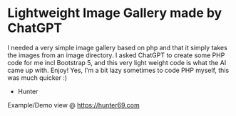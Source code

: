 # Lightweight Image Gallery made by ChatGPT

I needed a very simple image gallery based on php and that it simply takes the images from an image directory. I asked ChatGPT to create some PHP code for me incl Bootstrap 5, and this very light weight code is what the AI came up with. Enjoy! Yes, I'm a bit lazy sometimes to code PHP myself, this was much quicker :)

- Hunter

Example/Demo view @ https://hunter69.com
